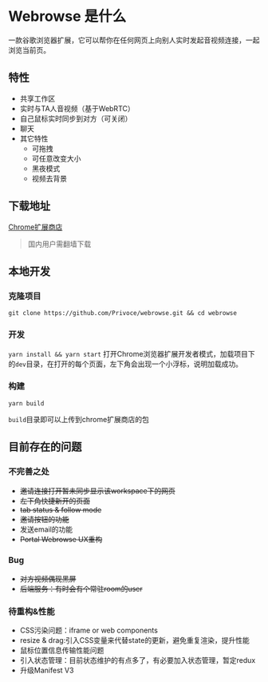 # Webrowse 是什么

一款谷歌浏览器扩展，它可以帮你在任何网页上向别人实时发起音视频连接，一起浏览当前页。
## 特性

- 共享工作区
- 实时与TA人音视频（基于WebRTC）
- 自己鼠标实时同步到对方（可关闭）
- 聊天
- 其它特性
  - 可拖拽
  - 可任意改变大小
  - 黑夜模式
  - 视频去背景

## 下载地址

[Chrome扩展商店](https://chrome.google.com/webstore/detail/webrowse-sync-tabs-with-y/nnbkebemeehfhiimeghnkdocfbeogenn)

> 国内用户需翻墙下载

## 本地开发

### 克隆项目

`git clone https://github.com/Privoce/webrowse.git && cd webrowse`

### 开发

`yarn install && yarn start`
打开Chrome浏览器扩展开发者模式，加载项目下的`dev`目录，在打开的每个页面，左下角会出现一个小浮标，说明加载成功。

### 构建

`yarn build`

`build`目录即可以上传到chrome扩展商店的包

## 目前存在的问题

### 不完善之处
- ~~邀请连接打开暂未同步显示该workspace下的网页~~
- ~~左下角快捷新开的页面~~
- ~~tab status & follow mode~~
- ~~邀请按钮的功能~~
- 发送email的功能
- ~~Portal Webrowse UX重构~~

### Bug
- ~~对方视频偶现黑屏~~
- ~~后端服务：有时会有个常驻room的user~~
### 待重构&性能
- CSS污染问题：iframe or web components
- resize & drag:引入CSS变量来代替state的更新，避免重复渲染，提升性能
- 鼠标位置信息传输性能问题
- 引入状态管理：目前状态维护的有点多了，有必要加入状态管理，暂定redux
- 升级Manifest V3






